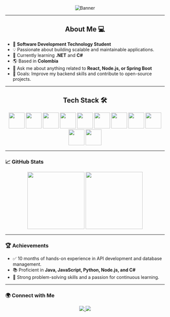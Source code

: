 <div align="center">
  <img src="https://readme-creator.eddyvinck.dev/api/banner?text=Hey,%20I'm%20Cristian%20👋&fontSize=60&color=gradient&fontColor=ffffff&height=150" alt="Banner"/>
</div>

---

### <h2 align="center">About Me 💻</h2>

- 🚀 **Software Development Technology Student**  
- 💡 Passionate about building scalable and maintainable applications.  
- 🌱 Currently learning **.NET** and **C#**  
- 🌎 Based in **Colombia**  
- 💬 Ask me about anything related to **React, Node.js, or Spring Boot**  
- 🎯 Goals: Improve my backend skills and contribute to open-source projects.  

---

### <h2 align="center">Tech Stack 🛠️</h2>

<div align="center">
   <img src="https://cdn.jsdelivr.net/gh/devicons/devicon/icons/javascript/javascript-original.svg" height="50"/>
   <img src="https://cdn.jsdelivr.net/gh/devicons/devicon/icons/react/react-original.svg" height="50"/>
   <img src="https://cdn.jsdelivr.net/gh/devicons/devicon/icons/nodejs/nodejs-original.svg" height="50"/>
   <img src="https://cdn.jsdelivr.net/gh/devicons/devicon/icons/spring/spring-original.svg" height="50"/>
   <img src="https://cdn.jsdelivr.net/gh/devicons/devicon/icons/dotnetcore/dotnetcore-original.svg" height="50"/>
   <img src="https://cdn.jsdelivr.net/gh/devicons/devicon/icons/csharp/csharp-original.svg" height="50"/>
   <img src="https://cdn.jsdelivr.net/gh/devicons/devicon/icons/mysql/mysql-original.svg" height="50"/>
   <img src="https://cdn.jsdelivr.net/gh/devicons/devicon/icons/postgresql/postgresql-original.svg" height="50"/>
   <img src="https://cdn.jsdelivr.net/gh/devicons/devicon/icons/git/git-original.svg" height="50"/>
   <img src="https://cdn.jsdelivr.net/gh/devicons/devicon/icons/azure/azure-original.svg" height="50"/>
   <img src="https://cdn.jsdelivr.net/gh/devicons/devicon/icons/jira/jira-original.svg" height="50"/>
</div>

---

### 📈 **GitHub Stats**
<div align="center">
  <img src="https://github-readme-stats.vercel.app/api?username=refmcris&show_icons=true&theme=radical" height="180"/>
  <img src="https://github-readme-stats.vercel.app/api/top-langs/?username=refmcris&layout=compact&theme=radical" height="180"/>
</div>

---

### 🏆 **Achievements**
- ✅ 10 months of hands-on experience in API development and database management.  
- 📚 Proficient in **Java, JavaScript, Python, Node.js, and C#**  
- 🧩 Strong problem-solving skills and a passion for continuous learning.  

---

### 🌍 **Connect with Me**
<div align="center">
  <a href="https://www.linkedin.com/in/cristian-martinez-40a203270">
    <img src="https://img.shields.io/badge/-LinkedIn-blue?style=flat&logo=linkedin&logoColor=white"/>
  </a>
  <a href="cristianmartineztez@gmail.com">
    <img src="https://img.shields.io/badge/-Email-red?style=flat&logo=gmail&logoColor=white"/>
  </a>
</div>

